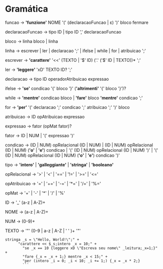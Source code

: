 # Gramática

funcao → **'funzione'** NOME '(' (declaracaoFuncao | ε) ')' bloco fermare

declaracaoFuncao → tipo ID | tipo ID ',' declaracaoFuncao

bloco → linha bloco | linha

linha → escrever | ler | declaracao ';' | ifelse | while | for | atribuicao ';'

escrever → **'carattere'** '<<' (TEXTO | '\$' ID) ('.' ('$' ID | TEXTO))\* ';'

ler → **'leggere'** 'xD' TEXTO ID? ';'

declaracao → tipo ID operadorAtribuicao expressao

ifelse → **'se'** condicao '{' bloco '}' (**'altrimenti'** '{' bloco '}')?

while → **'mentre'** condicao bloco | **'fare'** bloco **'mentre'** condicao ';'

for → **'per'** '(' declaracao ';' condicao ';' atribuicao ';' ')' bloco

atribuicao → ID opAtribuicao expressao

expressao → fator (opMat fator)?

fator → ID | NUM | '(' expressao ')'

condicao → (ID | NUM) opRelacional (ID | NUM) | (ID | NUM) opRelacional (ID | NUM) (**'o'** | **'e'**) condicao | '(' (ID | NUM) opRelacional (ID | NUM) ')' | '(' (ID | NUM) opRelacional (ID | NUM) (**'o'** | **'e'**) condicao ')'

tipo → **'intero'** | **'galleggiante'** | **'stringa'** | **'booleano'**

opRelacional → '>' | '<' | '==' | '!=' | '>=' | '<='

opAtribuicao → '=' | '+=' | '-=' | '\*=' | '/=' | '%='

opMat → '+' | '-' | '\*' | '/' | '%'

ID → '\_' (a-z | A-Z)+

NOME → (a-z | A-Z)+

NUM → (0-9)+

TEXTO → '"' (0-9 | a-z | A-Z | ' ' )+ '"'

````
stringa _s = \"Hello, World!\";" +
      "carattere << $_s;intero _x = 10;" +
        "se _x == 10 {leggere xD \"Escreva seu nome\" _leitura;_x=1;}" +
        "fare {_x = _x + 1;} mentre _x < 15;" +
        "per (intero _i = 0; _i < 10; _i += 1;) {_x = _x * 2;}
        ```
````
